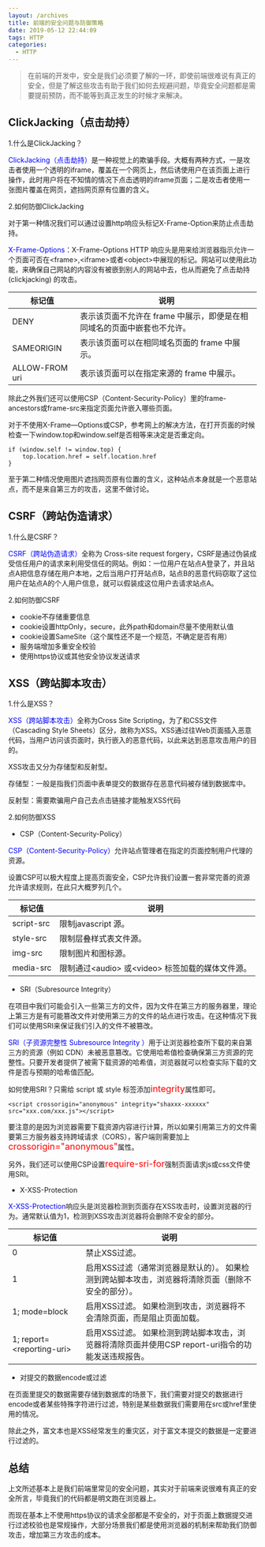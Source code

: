 ```yaml
---
layout: /archives
title: 前端的安全问题与防御策略
date: 2019-05-12 22:44:09
tags: HTTP
categories:
  - HTTP
---
```

> 在前端的开发中，安全是我们必须要了解的一环，即使前端很难说有真正的安全，但是了解这些攻击有助于我们如何去规避问题，毕竟安全问题都是需要提前预防，而不能等到真正发生的时候才来解决。

## ClickJacking（点击劫持）

1.什么是ClickJacking？

<font color="blue">ClickJacking（点击劫持）</font>是一种视觉上的欺骗手段。大概有两种方式，一是攻击者使用一个透明的iframe，覆盖在一个网页上，然后诱使用户在该页面上进行操作，此时用户将在不知情的情况下点击透明的iframe页面；二是攻击者使用一张图片覆盖在网页，遮挡网页原有位置的含义。

2.如何防御ClickJacking

对于第一种情况我们可以通过设置http响应头标记X-Frame-Option来防止点击劫持。

<font color="blue">X-Frame-Options</font>：X-Frame-Options HTTP 响应头是用来给浏览器指示允许一个页面可否在\<frame\>,\<iframe\>或者\<object\>中展现的标记。网站可以使用此功能，来确保自己网站的内容没有被嵌到别人的网站中去，也从而避免了点击劫持 (clickjacking) 的攻击。

| 标记值         | 说明                                                         |
| -------------- | ------------------------------------------------------------ |
| DENY           | 表示该页面不允许在 frame 中展示，即便是在相同域名的页面中嵌套也不允许。 |
| SAMEORIGIN     | 表示该页面可以在相同域名页面的 frame 中展示。                |
| ALLOW-FROM uri | 表示该页面可以在指定来源的 frame 中展示。                    |

除此之外我们还可以使用CSP（Content-Security-Policy）里的frame-ancestors或frame-src来指定页面允许嵌入哪些页面。

对于不使用X-Frame—Options或CSP，参考网上的解决方法，在打开页面的时候检查一下window.top和window.self是否相等来决定是否重定向。

```
if (window.self != window.top) {
    top.location.href = self.location.href
}
```

至于第二种情况使用图片遮挡网页原有位置的含义，这种站点本身就是一个恶意站点，而不是来自第三方的攻击，这里不做讨论。

## CSRF（跨站伪造请求）

1.什么是CSRF？

<font color="blue">CSRF（跨站伪造请求）</font>全称为 Cross-site request forgery，CSRF是通过伪装成受信任用户的请求来利用受信任的网站。例如：一位用户在站点A登录了，并且站点A把信息存储在用户本地，之后当用户打开站点B，站点B的恶意代码窃取了这位用户在站点A的个人用户信息，就可以假装成这位用户去请求站点A。

2.如何防御CSRF

- cookie不存储重要信息
- cookie设置httpOnly，secure，此外path和domain尽量不使用默认值
- cookie设置SameSite（这个属性还不是一个规范，不确定是否有用）
- 服务端增加多重安全校验
- 使用https协议或其他安全协议发送请求

## XSS（跨站脚本攻击）

1.什么是XSS？

<font color="blue">XSS（跨站脚本攻击）</font>全称为Cross Site Scripting，为了和CSS文件（Cascading Style Sheets）区分，故称为XSS。XSS通过往Web页面插入恶意代码，当用户访问该页面时，执行嵌入的恶意代码，以此来达到恶意攻击用户的目的。

XSS攻击又分为存储型和反射型。

存储型：一般是指我们页面中表单提交的数据存在恶意代码被存储到数据库中。

反射型：需要欺骗用户自己去点击链接才能触发XSS代码

2.如何防御XSS

- CSP（Content-Security-Policy）

<font color="blue">CSP（Content-Security-Policy）</font>允许站点管理者在指定的页面控制用户代理的资源。

设置CSP可以极大程度上提高页面安全，CSP允许我们设置一套非常完善的资源允许请求规则，在此只大概罗列几个。

| 标记值     | 说明                                                 |
| ---------- | ---------------------------------------------------- |
| script-src | 限制javascript 源。                                  |
| style-src  | 限制层叠样式表文件源。                               |
| img-src    | 限制图片和图标源。                                   |
| media-src  | 限制通过\<audio\> 或\<video\> 标签加载的媒体文件源。 |

- SRI（Subresource Integrity）

在项目中我们可能会引入一些第三方的文件，因为文件在第三方的服务器里，理论上第三方是有可能篡改文件对使用第三方的文件的站点进行攻击。在这种情况下我们可以使用SRI来保证我们引入的文件不被篡改。

<font color="blue">SRI（子资源完整性 Subresource Integrity ）</font>用于让浏览器检查所下载的来自第三方的资源（例如 CDN）未被恶意篡改。它使用哈希值检查确保第三方资源的完整性。只要开发者提供了被需下载资源的哈希值，浏览器就可以检查实际下载的文件是否与预期的哈希值匹配。

如何使用SRI？只需给 script 或 style 标签添加<font color="red" size="4">integrity</font>属性即可。

```
<script crossorigin="anonymous" integrity="shaxxx-xxxxxx" src="xxx.com/xxx.js"></script>
```

要注意的是因为浏览器需要下载资源内容进行计算，所以如果引用第三方的文件需要第三方服务器支持<font>跨域请求（CORS）</font>，客户端则需要加上<font color="red" size="4">crossorigin="anonymous"</font>属性。

另外，我们还可以使用CSP设置<font color="red" size="4">require-sri-for</font>强制页面请求js或css文件使用SRI。

- X-XSS-Protection

<font color="blue">X-XSS-Protection</font>响应头是浏览器检测到页面存在XSS攻击时，设置浏览器的行为。通常默认值为1，检测到XSS攻击浏览器将会删除不安全的部分。

| 标记值                      | 说明                                                         |
| --------------------------- | ------------------------------------------------------------ |
| 0                           | 禁止XSS过滤。                                                |
| 1                           | 启用XSS过滤（通常浏览器是默认的）。 如果检测到跨站脚本攻击，浏览器将清除页面（删除不安全的部分）。 |
| 1; mode=block               | 启用XSS过滤。 如果检测到攻击，浏览器将不会清除页面，而是阻止页面加载。 |
| 1; report=\<reporting-uri\> | 启用XSS过滤。 如果检测到跨站脚本攻击，浏览器将清除页面并使用CSP report-uri指令的功能发送违规报告。 |

- 对提交的数据encode或过滤

在页面里提交的数据需要存储到数据库的场景下，我们需要对提交的数据进行encode或者某些特殊字符进行过滤，特别是某些数据我们需要用在src或href里使用的情况。

除此之外，富文本也是XSS经常发生的重灾区，对于富文本提交的数据是一定要进行过滤的。

## 总结

上文所述基本上是我们前端里常见的安全问题，其实对于前端来说很难有真正的安全所言，毕竟我们的代码都是明文跑在浏览器上。

而现在基本上不使用https协议的请求全部都是不安全的，对于页面上数据提交进行过滤校验也是常规操作，大部分场景我们都是使用浏览器的机制来帮助我们防御攻击，增加第三方攻击的成本。
